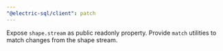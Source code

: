 ```yaml
---
"@electric-sql/client": patch
---
```


Expose `shape.stream` as public readonly property. Provide `match` utilities to match changes from the shape stream.
